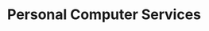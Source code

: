 ---
title: "Personal Computer Services"
url: /bury-st-edmunds/personal-computer-services/
shop: computer
---